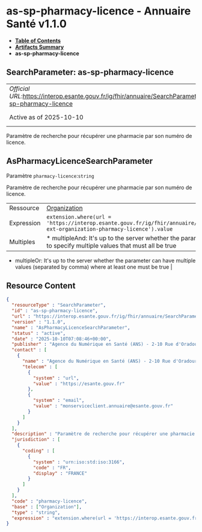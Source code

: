 # as-sp-pharmacy-licence - Annuaire Santé v1.1.0

* [**Table of Contents**](toc.md)
* [**Artifacts Summary**](artifacts.md)
* **as-sp-pharmacy-licence**

## SearchParameter: as-sp-pharmacy-licence 

| | |
| :--- | :--- |
| *Official URL*:https://interop.esante.gouv.fr/ig/fhir/annuaire/SearchParameter/as-sp-pharmacy-licence | *Version*:1.1.0 |
| Active as of 2025-10-10 | *Computable Name*:AsPharmacyLicenceSearchParameter |

 
Paramètre de recherche pour récupérer une pharmacie par son numéro de licence. 

## AsPharmacyLicenceSearchParameter

Paramètre `pharmacy-licence`:`string`

Paramètre de recherche pour récupérer une pharmacie par son numéro de licence.

| | |
| :--- | :--- |
| Ressource | [Organization](http://hl7.org/fhir/R4/organization.html) |
| Expression | `extension.where(url = 'https://interop.esante.gouv.fr/ig/fhir/annuaire/StructureDefinition/as-ext-organization-pharmacy-licence').value` |
| Multiples | * multipleAnd: It's up to the server whether the parameter may repeat in order to specify multiple values that must all be true
* multipleOr: It's up to the server whether the parameter can have multiple values (separated by comma) where at least one must be true
 |



## Resource Content

```json
{
  "resourceType" : "SearchParameter",
  "id" : "as-sp-pharmacy-licence",
  "url" : "https://interop.esante.gouv.fr/ig/fhir/annuaire/SearchParameter/as-sp-pharmacy-licence",
  "version" : "1.1.0",
  "name" : "AsPharmacyLicenceSearchParameter",
  "status" : "active",
  "date" : "2025-10-10T07:08:46+00:00",
  "publisher" : "Agence du Numérique en Santé (ANS) - 2-10 Rue d'Oradour-sur-Glane, 75015 Paris",
  "contact" : [
    {
      "name" : "Agence du Numérique en Santé (ANS) - 2-10 Rue d'Oradour-sur-Glane, 75015 Paris",
      "telecom" : [
        {
          "system" : "url",
          "value" : "https://esante.gouv.fr"
        },
        {
          "system" : "email",
          "value" : "monserviceclient.annuaire@esante.gouv.fr"
        }
      ]
    }
  ],
  "description" : "Paramètre de recherche pour récupérer une pharmacie par son numéro de licence.",
  "jurisdiction" : [
    {
      "coding" : [
        {
          "system" : "urn:iso:std:iso:3166",
          "code" : "FR",
          "display" : "FRANCE"
        }
      ]
    }
  ],
  "code" : "pharmacy-licence",
  "base" : ["Organization"],
  "type" : "string",
  "expression" : "extension.where(url = 'https://interop.esante.gouv.fr/ig/fhir/annuaire/StructureDefinition/as-ext-organization-pharmacy-licence').value"
}

```
